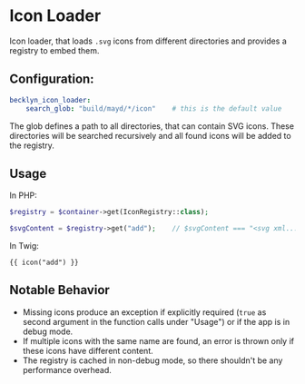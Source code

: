 Icon Loader
===========

Icon loader, that loads `.svg` icons from different directories and provides a registry to embed them.

Configuration:
--------------

```yaml
becklyn_icon_loader:    
    search_glob: "build/mayd/*/icon"    # this is the default value
```

The glob defines a path to all directories, that can contain SVG icons. These directories will be searched recursively and
all found icons will be added to the registry.

Usage
-----

In PHP:

```php
$registry = $container->get(IconRegistry::class);

$svgContent = $registry->get("add");    // $svgContent === "<svg xml..."
```

In Twig:

```twig
{{ icon("add") }}
```


Notable Behavior
----------------

*   Missing icons produce an exception if explicitly required (`true` as second argument in the function calls under "Usage") or if the app is in debug mode.
*   If multiple icons with the same name are found, an error is thrown only if these icons have different content.
*   The registry is cached in non-debug mode, so there shouldn't be any performance overhead.
